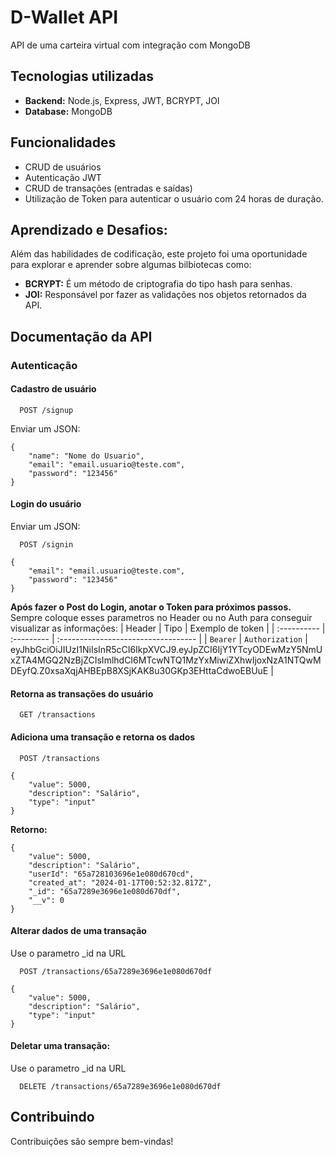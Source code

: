 
# D-Wallet API

API de uma carteira virtual com integração com MongoDB

## Tecnologias utilizadas

* **Backend:** Node.js, Express, JWT, BCRYPT, JOI 
* **Database:** MongoDB

## Funcionalidades

- CRUD de usuários
- Autenticação JWT
- CRUD de transações (entradas e saídas)
- Utilização de Token para autenticar o usuário com 24 horas de duração.


## Aprendizado e Desafios:

Além das habilidades de codificação, este projeto foi uma oportunidade para explorar e aprender sobre algumas bilbiotecas como:

* **BCRYPT:** É um método de criptografia do tipo hash para senhas.
* **JOI:** Responsável por fazer as validações nos objetos retornados da API.


## Documentação da API

### Autenticação

#### Cadastro de usuário

```http
  POST /signup
```
Enviar um JSON:

```
{
	"name": "Nome do Usuario",
	"email": "email.usuario@teste.com",
	"password": "123456"
}
```


#### Login do usuário
Enviar um JSON:

```http
  POST /signin
```
```
{
	"email": "email.usuario@teste.com",
	"password": "123456"
}
```
**Após fazer o Post do Login, anotar o Token para próximos passos.**
Sempre coloque esses parametros no Header ou no Auth para conseguir visualizar as informações:
| Header   | Tipo       | Exemplo de token                           |
| :---------- | :--------- | :---------------------------------- |
| `Bearer` | `Authorization` | eyJhbGciOiJIUzI1NiIsInR5cCI6IkpXVCJ9.eyJpZCI6IjY1YTcyODEwMzY5NmUxZTA4MGQ2NzBjZCIsImlhdCI6MTcwNTQ1MzYxMiwiZXhwIjoxNzA1NTQwMDEyfQ.Z0xsaXqjAHBEpB8XSjKAK8u30GKp3EHttaCdwoEBUuE |


#### Retorna as transações do usuário
```http
  GET /transactions
```

#### Adiciona uma transação e retorna os dados

```http
  POST /transactions
```

```
{
	"value": 5000,
	"description": "Salário",
	"type": "input"
}
```
**Retorno:**
```
{
	"value": 5000,
	"description": "Salário",
	"userId": "65a728103696e1e080d670cd",
	"created_at": "2024-01-17T00:52:32.817Z",
	"_id": "65a7289e3696e1e080d670df",
	"__v": 0
}
```


#### Alterar dados de uma transação
Use o parametro _id na URL

```http
  POST /transactions/65a7289e3696e1e080d670df
```

```
{
	"value": 5000,
	"description": "Salário",
	"type": "input"
}
```

#### Deletar uma transação:
Use o parametro _id na URL

```http
  DELETE /transactions/65a7289e3696e1e080d670df
```


## Contribuindo

Contribuições são sempre bem-vindas!
